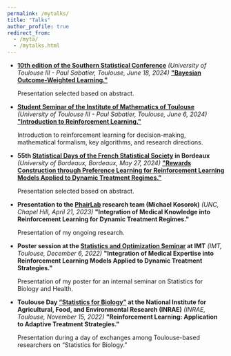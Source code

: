 ```yaml
---
permalink: /mytalks/
title: "Talks"
author_profile: true
redirect_from: 
  - /myta/
  - /mytalks.html
---
```


* **[10th edition of the Southern Statistical Conference](https://indico.math.cnrs.fr/event/10091/)** _(University of Toulouse III - Paul Sabatier, Toulouse, June 18, 2024)_ [**"Bayesian Outcome-Weighted Learning."**](https://indico.math.cnrs.fr/event/10091/contributions/11318/)

  Presentation selected based on abstract.

* **[Student Seminar of the Institute of Mathematics of Toulouse](https://indico.math.cnrs.fr/category/575/)** _(University of Toulouse III - Paul Sabatier, Toulouse, June 6, 2024)_ [**"Introduction to Reinforcement Learning."**](https://indico.math.cnrs.fr/event/10671/)

  Introduction to reinforcement learning for decision-making, mathematical formalism, key algorithms, and research directions.

* **55th [Statistical Days of the French Statistical Society](https://jds2024.sciencesconf.org/resource/page/id/18) in Bordeaux** _(University of Bordeaux, Bordeaux, May 27, 2024)_ [**"Rewards Construction through Preference Learning for Reinforcement Learning Models Applied to Dynamic Treatment Regimes."**](https://jds2024.sciencesconf.org/530547/document)

  Presentation selected based on abstract.

* **Presentation to the [PhairLab](https://tarheels.live/kosoroklab/) research team (Michael Kosorok)** _(UNC, Chapel Hill, April 21, 2023)_ **"Integration of Medical Knowledge into Reinforcement Learning for Dynamic Treatment Regimes."**

  Presentation of my ongoing research.

* **Poster session at the [Statistics and Optimization Seminar](https://indico.math.cnrs.fr/event/8919/) at IMT** _(IMT, Toulouse, December 6, 2022)_ **"Integration of Medical Expertise into Reinforcement Learning Models Applied to Dynamic Treatment Strategies."**

  Presentation of my poster for an internal seminar on Statistics for Biology and Health.

* **Toulouse Day [“Statistics for Biology”](https://www.nathalievialaneix.eu/stat_tlse/) at the National Institute for Agricultural, Food, and Environmental Research (INRAE)** _(INRAE, Toulouse, November 15, 2022)_ **"Reinforcement Learning: Application to Adaptive Treatment Strategies."**

  Presentation during a day of exchanges among Toulouse-based researchers on “Statistics for Biology.”
